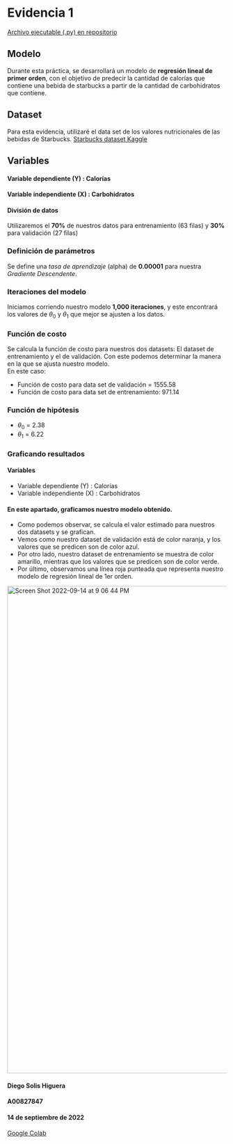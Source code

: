 # Evidencia 1
[Archivo ejecutable (.py) en repositorio](https://github.com/solishiguera/M2-E1/blob/main/evidencia1.py)
## Modelo
Durante esta práctica, se desarrollará un modelo de **regresión lineal de primer orden**, con el objetivo de predecir la cantidad de calorías que contiene una bebida de starbucks a partir de la cantidad de carbohidratos que contiene.

## Dataset
Para esta evidencia, utilizaré el data set de los valores nutricionales de las bebidas de Starbucks. [Starbucks dataset Kaggle](https://www.kaggle.com/datasets/starbucks/starbucks-menu)

## Variables

#### Variable dependiente (Y) : Calorías
#### Variable independiente (X) : Carbohidratos

#### División de datos
Utilizaremos el **70%** de nuestros datos para entrenamiento (63 filas) y **30%** para validación (27 filas)

### Definición de parámetros
Se define una *tasa de aprendizaje* (alpha) de **0.00001** para nuestra *Gradiente Descendente*.

### Iteraciones del modelo
Iniciamos corriendo nuestro modelo **1,000 iteraciones**, y este encontrará los valores de $\theta_0$ y $\theta_1$ que mejor se ajusten a los datos.

### Función de costo
Se calcula la función de costo para nuestros dos datasets: El dataset de entrenamiento y el de validación. Con este podemos determinar la manera en la que se ajusta nuestro modelo. 
<br> En este caso:
* Función de costo para data set de validación =  1555.58
* Función de costo para data set de entrenamiento: 971.14


### Función de hipótesis
* $\theta_0$ = 2.38
* $\theta_1$ = 6.22

### Graficando resultados
#### Variables
  * Variable dependiente (Y) : Calorías
  * Variable independiente (X) : Carbohidratos
#### En este apartado, graficamos nuestro modelo obtenido. 
* Como podemos observar, se calcula el valor estimado para nuestros dos datasets y se grafican.
* Vemos como nuestro dataset de validación está de color naranja, y los valores que se predicen son de color azul.
* Por otro lado, nuestro dataset de entrenamiento se muestra de color amarillo, mientras que los valores que se predicen son de color verde.
* Por último, observamos una línea roja punteada que representa nuestro modelo de regresión lineal de 1er orden. 

<img width="1121" alt="Screen Shot 2022-09-14 at 9 06 44 PM" src="https://user-images.githubusercontent.com/69832749/190296321-c8ff8d03-5399-4aff-9d35-e13f19be3812.png">

#### Diego Solis Higuera
#### A00827847
#### 14 de septiembre de 2022

[Google Colab](https://colab.research.google.com/drive/1J8lcFmTJAOaGyQr-5SqXKq5a3pjI9L_B)

